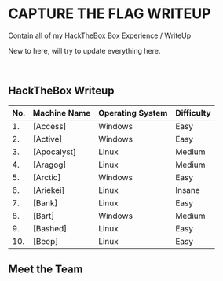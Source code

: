 # CAPTURE THE FLAG WRITEUP

<!-- Description -->

Contain all of my HackTheBox Box Experience / WriteUp

New to here, will try to update everything here.

<!-- /Description -->

<br />

## HackTheBox Writeup

| No. | Machine Name | Operating System | Difficulty |
|-----|--------------|------------------|------------------|
| 1.	| [Access]|Windows|Easy|
| 2.	| [Active]|Windows|Easy|
| 3.	| [Apocalyst]|Linux|Medium|
| 4.	| [Aragog]|Linux|Medium|
| 5.	| [Arctic]|Windows|Easy|
| 6.	| [Ariekei]|Linux|Insane|
| 7.	| [Bank]|Linux|Easy|
| 8.	| [Bart]|Windows|Medium|
| 9.	| [Bashed]|Linux|Easy|
| 10.	| [Beep]|Linux|Easy|

## Meet the Team
